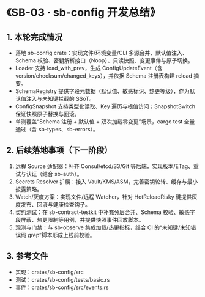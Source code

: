 # 《SB-03 · sb-config 开发总结》

## 1. 本轮完成情况
- 落地 sb-config crate：实现文件/环境变量/CLI 多源合并、默认值注入、Schema 校验、密钥解析接口（Noop）、只读快照、变更事件与原子切换。
- Loader 支持 load_with_prev，生成 ConfigUpdateEvent（含 version/checksum/changed_keys），并依据 Schema 注册表构建 reload 摘要。
- SchemaRegistry 提供字段元数据（默认值、敏感标识、热更等级），作为默认值注入与未知键拦截的 SSoT。
- ConfigSnapshot 支持类型化读取、Key 遍历与根值访问；SnapshotSwitch 保证快照原子替换与回滚。
- 单测覆盖“Schema 注册 + 默认值 + 双次加载零变更”场景，cargo test 全量通过（含 sb-types、sb-errors）。

## 2. 后续落地事项（下一阶段）
1. 远程 Source 适配器：补齐 Consul/etcd/S3/Git 等后端，实现版本/ETag、重试与认证（结合 sb-auth）。
2. Secrets Resolver 扩展：接入 Vault/KMS/ASM，完善密钥轮转、缓存与最小披露策略。
3. Watch/灰度方案：实现文件/远程 Watcher，针对 HotReloadRisky 键提供灰度发布、回滚与健康检查钩子。
4. 契约测试：在 sb-contract-testkit 中补充分层合并、Schema 校验、敏感字段屏蔽、热更限制等用例，并提供快照事件回放脚本。
5. 观测与门禁：与 sb-observe 集成加载/热更指标，结合 CI 的“未知键/未知错误码 grep”脚本形成上线前校验。

## 3. 参考文件
- 实现：crates/sb-config/src
- 测试：crates/sb-config/tests/basic.rs
- 事件：crates/sb-config/src/events.rs
